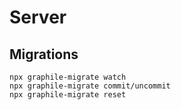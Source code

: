 # Server

## Migrations

```console
npx graphile-migrate watch
npx graphile-migrate commit/uncommit
npx graphile-migrate reset
```
